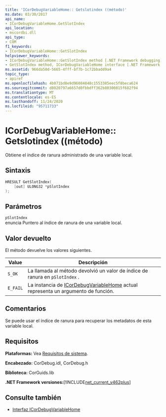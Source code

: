 ```yaml
---
title: 'ICorDebugVariableHome:: Getslotindex ((método)'
ms.date: 03/30/2017
api_name:
- ICorDebugVariableHome.GetSlotIndex
api_location:
- mscordbi.dll
api_type:
- COM
f1_keywords:
- ICorDebugVariableHome::GetSlotIndex
helpviewer_keywords:
- ICorDebugVariableHome::GetSlotIndex method [.NET Framework debugging]
- GetSlotIndex method, ICorDebugVariableHome interface [.NET Framework debugging]
ms.assetid: 966da50d-5665-4fff-bf7b-1c72bbadd9a4
topic_type:
- apiref
ms.openlocfilehash: 4b071bd8e9d96084848c1553385eec5f8beca624
ms.sourcegitcommit: d8020797a6657d0fbbdff362b80300815f682f94
ms.translationtype: MT
ms.contentlocale: es-ES
ms.lasthandoff: 11/24/2020
ms.locfileid: "95711733"
---
```

# <a name="icordebugvariablehomegetslotindex-method"></a>ICorDebugVariableHome:: Getslotindex ((método)

Obtiene el índice de ranura administrado de una variable local.  
  
## <a name="syntax"></a>Sintaxis  
  
```cpp  
HRESULT GetSlotIndex(  
    [out] ULONG32 *pSlotIndex  
);  
```  
  
## <a name="parameters"></a>Parámetros  

 `pSlotIndex`  
 enuncia Puntero al índice de ranura de una variable local.  
  
## <a name="return-value"></a>Valor devuelto  

 El método devuelve los valores siguientes.  
  
|Value|Descripción|  
|-----------|-----------------|  
|`S_OK`|La llamada al método devolvió un valor de índice de ranura en `pSlotIndex` .|  
|`E_FAIL`|La instancia de [ICorDebugVariableHome](icordebugvariablehome-interface.md) actual representa un argumento de función.|  
  
## <a name="remarks"></a>Comentarios  

 Se puede usar el índice de ranura para recuperar los metadatos de esta variable local.  
  
## <a name="requirements"></a>Requisitos  

 **Plataformas:** Vea [Requisitos de sistema](../../get-started/system-requirements.md).  
  
 **Encabezado:** CorDebug.idl, CorDebug.h  
  
 **Biblioteca:** CorGuids.lib  
  
 **.NET Framework versiones:**[!INCLUDE[net_current_v462plus](../../../../includes/net-current-v462plus-md.md)]  
  
## <a name="see-also"></a>Consulte también

- [Interfaz ICorDebugVariableHome](icordebugvariablehome-interface.md)
